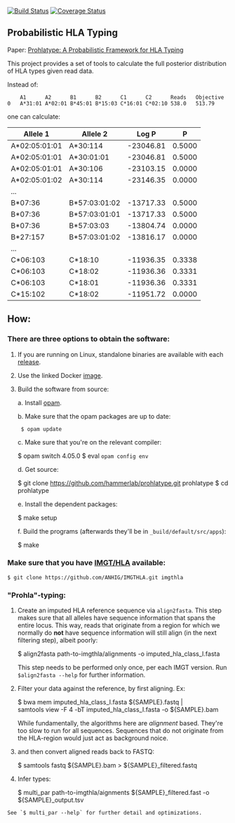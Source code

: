 [![Build Status](https://travis-ci.org/hammerlab/prohlatype.svg?branch=master)](https://travis-ci.org/hammerlab/prohlatype)
[![Coverage Status](https://coveralls.io/repos/hammerlab/prohlatype/badge.svg?branch=HEAD&service=github)](https://coveralls.io/github/hammerlab/prohlatype?branch=HEAD)

Probabilistic HLA Typing
------------------------

Paper: [Prohlatype: A Probabilistic Framework for HLA Typing](https://doi.org/10.1101/244962)

This project provides a set of tools to calculate the full posterior
distribution of HLA types given read data.

Instead of:

```
	A1  	A2  	B1  	B2  	C1	    C2  	Reads	Objective
0	A*31:01	A*02:01	B*45:01	B*15:03	C*16:01	C*02:10	538.0	513.79

```

one can calculate:

| Allele 1      | Allele 2          | Log P       |     P |
|---------------|-------------------|-------------|-------|
|  A*02:05:01:01|	        A*30:114|	-23046.81 | 0.5000|
|  A*02:05:01:01|	      A*30:01:01|	-23046.81 | 0.5000|
|  A*02:05:01:01|	        A*30:106|   -23103.15 | 0.0000|
|  A*02:05:01:02|           A*30:114|   -23146.35 | 0.0000|
| ... | | |
|        B*07:36|	   B*57:03:01:02|	-13717.33 | 0.5000|
|        B*07:36|      B*57:03:01:01|	-13717.33 | 0.5000|
|        B*07:36|	      B*57:03:03|	-13804.74 | 0.0000|
|       B*27:157|	   B*57:03:01:02|	-13816.17 | 0.0000|
| ... | | |
|       C*06:103|	         C*18:10|	-11936.35 | 0.3338|
|       C*06:103|	         C*18:02|	-11936.36 | 0.3331|
|       C*06:103|	         C*18:01|	-11936.36 | 0.3331|
|       C*15:102|	         C*18:02|	-11951.72 | 0.0000|


## How:

### There are three options to obtain the software:

  1. If you are running on Linux, standalone binaries are available with each [release](https://github.com/hammerlab/prohlatype/releases).
  2. Use the linked Docker [image](https://hub.docker.com/r/leonidr/prohlatype/).
  3. Build the software from source:

      a. Install [opam](https://opam.ocaml.org/).

      b. Make sure that the opam packages are up to date:

          $ opam update

      c. Make sure that you're on the relevant compiler:

        $ opam switch 4.05.0
        $ eval `opam config env`

      d. Get source:

        $ git clone https://github.com/hammerlab/prohlatype.git prohlatype
        $ cd prohlatype

      e. Install the dependent packages:

        $ make setup

      f. Build the programs (afterwards they'll be in `_build/default/src/apps`):

        $ make

### Make sure that you have [IMGT/HLA](https://github.com/ANHIG/IMGTHLA) available:

`$ git clone https://github.com/ANHIG/IMGTHLA.git imgthla`

### "Prohla"-typing:

  1. Create an imputed HLA reference sequence via `align2fasta`.
     This step makes sure that all alleles have sequence information that spans
     the entire locus. This way, reads that originate from a region for which
     we normally do **not** have sequence information will still align (in the
     next filtering step), albeit poorly:

        $ align2fasta path-to-imgthla/alignments -o imputed_hla_class_I.fasta

     This step needs to be performed only once, per each IMGT version.
     Run `$align2fasta --help` for further information.

  2. Filter your data against the reference, by first aligning. Ex:

        $ bwa mem imputed_hla_class_I.fasta ${SAMPLE}.fastq | \
            samtools view -F 4 -bT imputed_hla_class_I.fasta -o ${SAMPLE}.bam

     While fundamentally, the algorithms here are *alignment* based. They're
     too slow to run for all sequences. Sequences that do not originate from
     the HLA-region would just act as background noice.

  3. and then convert aligned reads back to FASTQ:

        $ samtools fastq ${SAMPLE}.bam > ${SAMPLE}_filtered.fastq

  4. Infer types:

        $ multi_par path-to-imgthla/aignments ${SAMPLE}_filtered.fast -o ${SAMPLE}_output.tsv

    See `$ multi_par --help` for further detail and optimizations.
